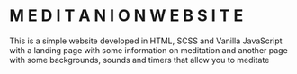 # M E D I T A N I O N  W E B S I T E

This is a simple website developed in HTML, SCSS and Vanilla JavaScript with a landing page with some information on meditation and another page with some backgrounds, sounds and timers that allow you to meditate
